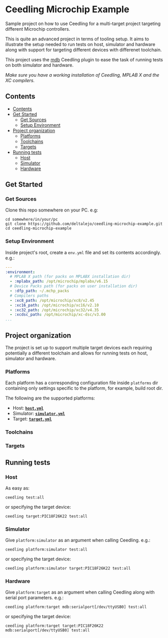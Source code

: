 # Ceedling Microchip Example

Sample project on how to use Ceedling for a multi-target project targeting 
different Microchip controllers.

This is quite an advanced project in terms of tooling setup. It aims to
illustrate the setup needed to run tests on host, simulator and hardware along
with support for targeting different devices with differenet toolchain.

This project uses the [mdb](https://github.com/deltalejo/ceedling-mdb-plugin)
Ceedling plugin to ease the task of running tests on both simulator and hardware.

_Make sure you have a working installation of Ceedling, MPLAB X and the XC
compilers._

## Contents

<!-- TOC -->

- [Contents](#contents)
- [Get Started](#get-started)
	- [Get Sources](#get-sources)
	- [Setup Environment](#setup-environment)
- [Project organization](#project-organization)
	- [Platforms](#platforms)
	- [Toolchains](#toolchains)
	- [Targets](#targets)
- [Running tests](#running-tests)
	- [Host](#host)
	- [Simulator](#simulator)
	- [Hardware](#hardware)

<!-- /TOC -->

## Get Started

### Get Sources

Clone this repo somewhere on your PC. e.g:

```shell
cd somewhere/in/your/pc
git clone https://github.com/deltalejo/ceedling-microchip-example.git
cd ceedling-microchip-example
```

### Setup Environment

Inside project's root, create a `env.yml` file and set its contents accordingly.
e.g.:

```yaml
---
:environment:
  # MPLAB X path (for packs on MPLABX installation dir)
  - :mplabx_path: /opt/microchip/mplabx/v6.15
  # Device Packs path (for packs on user installation dir)
  - :dfp_path: ~/.mchp_packs
  # Compilers paths
  - :xc8_path: /opt/microchip/xc8/v2.45
  - :xc16_path: /opt/microchip/xc16/v2.10
  - :xc32_path: /opt/microchip/xc32/v4.35
  - :xcdsc_path: /opt/microchip/xc-dsc/v3.00
...
```

## Project organization

The project is set up to support multiple target devices each requiring
potentially a different toolchain and allows for running tests on host,
simulator and hardware.

### Platforms

Each platform has a corresponding configuration file inside `platforms` dir
containing only settings specific to the platform, for example, build root dir.

The following are the supported platforms:

- Host: [**`host.yml`**](platforms/host.yml)
- Simulator: [**`simulator.yml`**](platforms/simulator.yml)
- Target: [**`target.yml`**](platforms/target.yml)

### Toolchains

### Targets

## Running tests

### Host

As easy as:

`ceedling test:all`

or specifying the target device:

`ceedling target:PIC18F26K22 test:all`

### Simulator

Give `platform:simulator` as an argument when calling Ceedling.
e.g.:

`ceedling platform:simulator test:all`

or specifying the target device:

`ceedling platform:simulator target:PIC18F26K22 test:all`

### Hardware

Give `platform:target` as an argument when calling Ceedling along with serial
port parameters.
e.g.:

`ceedling platform:target mdb:serialport[/dev/ttyUSB0] test:all`

or specifying the target device:

`ceedling platform:target target:PIC18F26K22 mdb:serialport[/dev/ttyUSB0] test:all`
